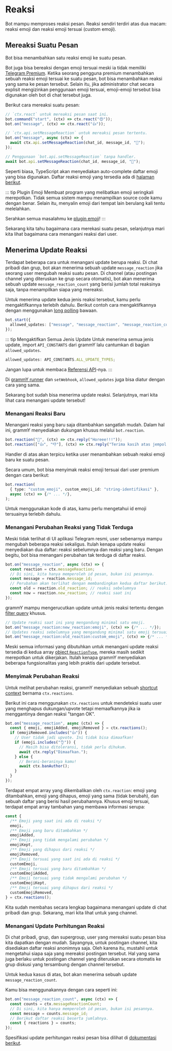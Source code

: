 # Reaksi

Bot mampu memproses reaksi pesan.
Reaksi sendiri terdiri atas dua macam: reaksi emoji dan reaksi emoji tersuai (custom emoji).

## Mereaksi Suatu Pesan

Bot bisa menambahkan satu reaksi emoji ke suatu pesan.

Bot juga bisa bereaksi dengan emoji tersuai meski ia tidak memiliki [Telegram Premium](https://telegram.org/faq_premium?setln=id).
Ketika seorang pengguna premium menambahkan sebuah reaksi emoji tersuai ke suatu pesan, bot bisa menambahkan reaksi yang sama ke pesan tersebut.
Selain itu, jika administrator chat secara explisit mengizinkan penggunaan emoji tersuai, emoji-emoji tersebut bisa digunakan oleh bot di chat tersebut juga.

Berikut cara mereaksi suatu pesan:

```ts
// `ctx.react` untuk mereaksi pesan saat ini.
bot.command("start", (ctx) => ctx.react("😍"));
bot.on("message", (ctx) => ctx.react("👍"));

// `ctx.api.setMessageReaction` untuk mereaksi pesan tertentu.
bot.on("message", async (ctx) => {
  await ctx.api.setMessageReaction(chat_id, message_id, "🎉");
});

// Penggunaan `bot.api.setMessageReaction` tanpa handler.
await bot.api.setMessageReaction(chat_id, message_id, "💯");
```

Seperti biasa, TypeScript akan menyediakan auto-complete daftar emoji yang bisa digunakan.
Daftar reaksi emoji yang tersedia ada di [halaman berikut](https://core.telegram.org/bots/api#reactiontypeemoji).

::: tip Plugin Emoji
Membuat program yang melibatkan emoji seringkali merepotkan.
Tidak semua sistem mampu menampilkan source code kamu dengan benar.
Selain itu, menyalin emoji dari tempat lain berulang kali tentu melelahkan.

Serahkan semua masalahmu ke [plugin emoji](../plugins/emoji#data-praktis-untuk-reaksi)!
:::

Sekarang kita tahu bagaimana cara merekasi suatu pesan, selanjutnya mari kita lihat bagaimana cara menangani reaksi dari user.

## Menerima Update Reaksi

Terdapat beberapa cara untuk menangani update berupa reaksi.
Di chat pribadi dan grup, bot akan menerima sebuah update `message_reaction` jika seorang user mengubah reaksi suatu pesan.
Di channel (atau postingan channel yang diteruskan ke grup secara otomatis), bot akan menerima sebuah update `message_reaction_count` yang berisi jumlah total reaksinya saja, tanpa menampilkan siapa yang mereaksi.

Untuk menerima update kedua jenis reaksi tersebut, kamu perlu mengaktifkannya terlebih dahulu.
Berikut contoh cara mengaktifkannya dengan menggunakan [long polling](./deployment-types#long-polling-vs-webhook) bawaan.

```ts
bot.start({
  allowed_updates: ["message", "message_reaction", "message_reaction_count"],
});
```

::: tip Mengaktifkan Semua Jenis Update
Untuk menerima semua jenis update, import `API_CONSTANTS` dari grammY lalu cantumkan di bagian `allowed_updates`.

```ts
allowed_updates: API_CONSTANTS.ALL_UPDATE_TYPES;
```

Jangan lupa untuk membaca [Referensi API](/ref/core/ApiConstants#ALL_UPDATE_TYPES)-nya.
:::

Di [grammY runner](../plugins/runner#opsi-tingkat-lanjut) dan `setWebhook`, `allowed_updates` juga bisa diatur dengan cara yang sama.

Sekarang bot sudah bisa menerima update reaksi.
Selanjutnya, mari kita lihat cara menangani update tersebut!

### Menangani Reaksi Baru

Menangani reaksi yang baru saja ditambahkan sangatlah mudah.
Dalam hal ini, grammY menyediakan dukungan khusus melalui `bot.reaction`.

```ts
bot.reaction("🎉", (ctx) => ctx.reply("Horeee!!!"));
bot.reaction(["👍", "👎"], (ctx) => ctx.reply("Terima kasih atas jempolnya"));
```

Handler di atas akan terpicu ketika user menambahkan sebuah reaksi emoji baru ke suatu pesan.

Secara umum, bot bisa menyimak reaksi emoji tersuai dari user premium dengan cara berikut:

```ts
bot.reaction(
  { type: "custom_emoji", custom_emoji_id: "string-identifikasi" },
  async (ctx) => {/* ... */},
);
```

Untuk menggunakan kode di atas, kamu perlu mengetahui id emoji tersuainya terlebih dahulu.

### Menangani Perubahan Reaksi yang Tidak Terduga

Meski tidak terlihat di UI aplikasi Telegram resmi, user sebenarnya mampu mengubah beberapa reaksi sekaligus.
Itulah kenapa update reaksi menyediakan dua daftar: reaksi sebelumnya dan reaksi yang baru.
Dengan begitu, bot bisa menangani perubahan tak terduga di daftar reaksi.

```ts
bot.on("message_reaction", async (ctx) => {
  const reaction = ctx.messageReaction;
  // Di sini, kita hanya memperoleh id pesan, bukan isi pesannya.
  const message = reaction.message_id;
  // Perubahan akan terlihat dengan membandingkan kedua daftar berikut.
  const old = reaction.old_reaction; // reaksi sebelumnya
  const now = reaction.new_reaction; // reaksi saat ini
});
```

grammY mampu mengerucutkan update untuk jenis reaksi tertentu dengan [filter query](./filter-queries) khusus.

```ts
// Update reaksi saat ini yang mengandung minimal satu emoji.
bot.on("message_reaction:new_reaction:emoji", (ctx) => {/* ... */});
// Updates reaksi sebelumnya yang mengandung minimal satu emoji tersuai.
bot.on("message_reaction:old_reaction:custom_emoji", (ctx) => {/* ... */});
```

Meski semua informasi yang dibutuhkan untuk menangani update reaksi tersedia di kedua array [object `ReactionType`](https://core.telegram.org/bots/api#reactiontype), mereka masih sedikit merepotkan untuk dikerjakan.
Itulah kenapa grammY menyediakan beberapa fungsionalitas yang lebih praktis dari update tersebut.

### Menyimak Perubahan Reaksi

Untuk melihat perubahan reaksi, grammY menyediakan sebuah [shortcut context](./context#shortcut) bernama `ctx.reactions`.

Berikut ini cara menggunakan `ctx.reactions` untuk mendeteksi suatu user yang menghapus dukungan/upvote tetapi memaafkannya jika ia menggantinya dengan reaksi "tangan OK".

```ts
bot.on("message_reaction", async (ctx) => {
  const { emoji, emojiAdded, emojiRemoved } = ctx.reactions();
  if (emojiRemoved.includes("👍")) {
    // User tidak jadi upvote. Ini tidak bisa dimaafkan!
    if (emoji.includes("👌")) {
      // Masih bisa ditoleransi, tidak perlu dihukum.
      await ctx.reply("Dimaafkan.");
    } else {
      // Berani-beraninya kamu!
      await ctx.banAuthor();
    }
  }
});
```

Terdapat empat array yang dikembalikan oleh `ctx.reaction`: emoji yang ditambahkan, emoji yang dihapus, emoji yang sama (tidak berubah), dan sebuah daftar yang berisi hasil perubahannya.
Khusus emoji tersuai, terdapat empat array tambahan yang membawa informasi serupa:

```ts
const {
  /** Emoji yang saat ini ada di reaksi */
  emoji,
  /** Emoji yang baru ditambahkan */
  emojiAdded,
  /** Emoji yang tidak mengalami perubahan */
  emojiKept,
  /** Emoji yang dihapus dari reaksi */
  emojiRemoved,
  /** Emoji tersuai yang saat ini ada di reaksi */
  customEmoji,
  /** Emoji tersuai yang baru ditambahkan */
  customEmojiAdded,
  /** Emoji tersuai yang tidak mengalami perubahan */
  customEmojiKept,
  /** Emoji tersuai yang dihapus dari reaksi */
  customEmojiRemoved,
} = ctx.reactions();
```

Kita sudah membahas secara lengkap bagaimana menangani update di chat pribadi dan grup.
Sekarang, mari kita lihat untuk yang channel.

### Menangani Update Perhitungan Reaksi

Di chat pribadi, grup, dan supergroup, user yang mereaksi suatu pesan bisa kita dapatkan dengan mudah.
Sayangnya, untuk postingan channel, kita disediakan daftar reaksi anonimnya saja.
Oleh karena itu, mustahil untuk mengetahui siapa saja yang mereaksi postingan tersebut.
Hal yang sama juga berlaku untuk postingan channel yang diteruskan secara otomatis ke grup diskusi yang tersambung dengan channel tersebut.

Untuk kedua kasus di atas, bot akan menerima sebuah update `message_reaction_count`.

Kamu bisa menggunakannya dengan cara seperti ini:

```ts
bot.on("message_reaction_count", async (ctx) => {
  const counts = ctx.messageReactionCount;
  // Di sini, kita hanya memperoleh id pesan, bukan isi pesannya.
  const message = counts.message_id;
  // Berikut daftar reaksi beserta jumlahnya.
  const { reactions } = counts;
});
```

Spesifikasi update perhitungan reaksi pesan bisa dilihat di [dokumentasi berikut](https://core.telegram.org/bots/api#messagereactioncountupdated).
